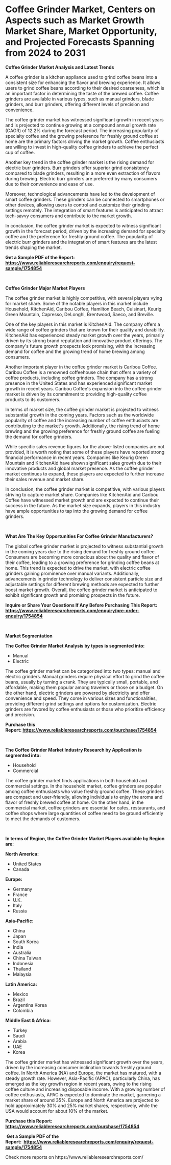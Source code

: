 <p><h1>Coffee Grinder Market, Centers on Aspects such as Market Growth Market Share, Market Opportunity, and Projected Forecasts Spanning from 2024 to 2031</h1></p><p><strong>Coffee Grinder Market Analysis and Latest Trends</strong></p>
<p><p>A coffee grinder is a kitchen appliance used to grind coffee beans into a consistent size for enhancing the flavor and brewing experience. It allows users to grind coffee beans according to their desired coarseness, which is an important factor in determining the taste of the brewed coffee. Coffee grinders are available in various types, such as manual grinders, blade grinders, and burr grinders, offering different levels of precision and convenience.</p><p>The coffee grinder market has witnessed significant growth in recent years and is projected to continue growing at a compound annual growth rate (CAGR) of 12.2% during the forecast period. The increasing popularity of specialty coffee and the growing preference for freshly ground coffee at home are the primary factors driving the market growth. Coffee enthusiasts are willing to invest in high-quality coffee grinders to achieve the perfect cup of coffee.</p><p>Another key trend in the coffee grinder market is the rising demand for electric burr grinders. Burr grinders offer superior grind consistency compared to blade grinders, resulting in a more even extraction of flavors during brewing. Electric burr grinders are preferred by many consumers due to their convenience and ease of use.</p><p>Moreover, technological advancements have led to the development of smart coffee grinders. These grinders can be connected to smartphones or other devices, allowing users to control and customize their grinding settings remotely. The integration of smart features is anticipated to attract tech-savvy consumers and contribute to the market growth.</p><p>In conclusion, the coffee grinder market is expected to witness significant growth in the forecast period, driven by the increasing demand for specialty coffee and the preference for freshly ground coffee. The popularity of electric burr grinders and the integration of smart features are the latest trends shaping the market.</p></p>
<p><strong>Get a Sample PDF of the Report:&nbsp; <a href="https://www.reliableresearchreports.com/enquiry/request-sample/1754854">https://www.reliableresearchreports.com/enquiry/request-sample/1754854</a></strong></p>
<p>&nbsp;</p>
<p><strong>Coffee Grinder Major Market Players</strong></p>
<p><p>The coffee grinder market is highly competitive, with several players vying for market share. Some of the notable players in this market include Household, KitchenAid, Caribou Coffee, Hamilton Beach, Cuisinart, Keurig Green Mountain, Capresso, DeLonghi, Brentwood, Saeco, and Breville. </p><p>One of the key players in this market is KitchenAid. The company offers a wide range of coffee grinders that are known for their quality and durability. KitchenAid has experienced steady market growth over the years, primarily driven by its strong brand reputation and innovative product offerings. The company's future growth prospects look promising, with the increasing demand for coffee and the growing trend of home brewing among consumers. </p><p>Another important player in the coffee grinder market is Caribou Coffee. Caribou Coffee is a renowned coffeehouse chain that offers a variety of coffee products, including coffee grinders. The company has a strong presence in the United States and has experienced significant market growth in recent years. Caribou Coffee's expansion into the coffee grinder market is driven by its commitment to providing high-quality coffee products to its customers.</p><p>In terms of market size, the coffee grinder market is projected to witness substantial growth in the coming years. Factors such as the worldwide popularity of coffee and the increasing number of coffee enthusiasts are contributing to the market's growth. Additionally, the rising trend of home brewing and the growing preference for freshly ground coffee are fueling the demand for coffee grinders.</p><p>While specific sales revenue figures for the above-listed companies are not provided, it is worth noting that some of these players have reported strong financial performance in recent years. Companies like Keurig Green Mountain and KitchenAid have shown significant sales growth due to their innovative products and global market presence. As the coffee grinder market continues to expand, these players are expected to further increase their sales revenue and market share.</p><p>In conclusion, the coffee grinder market is competitive, with various players striving to capture market share. Companies like KitchenAid and Caribou Coffee have witnessed market growth and are expected to continue their success in the future. As the market size expands, players in this industry have ample opportunities to tap into the growing demand for coffee grinders.</p></p>
<p>&nbsp;</p>
<p><strong>What Are The Key Opportunities For Coffee Grinder Manufacturers?</strong></p>
<p><p>The global coffee grinder market is projected to witness substantial growth in the coming years due to the rising demand for freshly ground coffee. Consumers are becoming more conscious about the quality and flavor of their coffee, leading to a growing preference for grinding coffee beans at home. This trend is expected to drive the market, with electric coffee grinders gaining prominence over manual variants. Additionally, advancements in grinder technology to deliver consistent particle size and adjustable settings for different brewing methods are expected to further boost market growth. Overall, the coffee grinder market is anticipated to exhibit significant growth and promising prospects in the future.</p></p>
<p><strong>Inquire or Share Your Questions If Any Before Purchasing This Report: <a href="https://www.reliableresearchreports.com/enquiry/pre-order-enquiry/1754854">https://www.reliableresearchreports.com/enquiry/pre-order-enquiry/1754854</a></strong></p>
<p>&nbsp;</p>
<p><strong>Market Segmentation</strong></p>
<p><strong>The Coffee Grinder Market Analysis by types is segmented into:</strong></p>
<p><ul><li>Manual</li><li>Electric</li></ul></p>
<p><p>The coffee grinder market can be categorized into two types: manual and electric grinders. Manual grinders require physical effort to grind the coffee beans, usually by turning a crank. They are typically small, portable, and affordable, making them popular among travelers or those on a budget. On the other hand, electric grinders are powered by electricity and offer convenience and speed. They come in various sizes and functionalities, providing different grind settings and options for customization. Electric grinders are favored by coffee enthusiasts or those who prioritize efficiency and precision.</p></p>
<p><strong>Purchase this Report:&nbsp;<a href="https://www.reliableresearchreports.com/purchase/1754854">https://www.reliableresearchreports.com/purchase/1754854</a></strong></p>
<p>&nbsp;</p>
<p><strong>The Coffee Grinder Market Industry Research by Application is segmented into:</strong></p>
<p><ul><li>Household</li><li>Commercial</li></ul></p>
<p><p>The coffee grinder market finds applications in both household and commercial settings. In the household market, coffee grinders are popular among coffee enthusiasts who value freshly ground coffee. These grinders are compact and user-friendly, allowing individuals to enjoy the aroma and flavor of freshly brewed coffee at home. On the other hand, in the commercial market, coffee grinders are essential for cafes, restaurants, and coffee shops where large quantities of coffee need to be ground efficiently to meet the demands of customers.</p></p>
<p>&nbsp;</p>
<p><strong>In terms of Region, the Coffee Grinder Market Players available by Region are:</strong></p>
<p>
    <p> <strong> North America: </strong>
        <ul>
            <li>United States</li>
            <li>Canada</li>
        </ul>
        </p> 
    <p> <strong> Europe: </strong>
        <ul>
            <li>Germany</li>
            <li>France</li>
            <li>U.K.</li>
            <li>Italy</li>
            <li>Russia</li>
        </ul>
        </p> 
    <p> <strong> Asia-Pacific: </strong>
        <ul>
            <li>China</li>
            <li>Japan</li>
            <li>South Korea</li>
            <li>India</li>
            <li>Australia</li>
            <li>China Taiwan</li>
            <li>Indonesia</li>
            <li>Thailand</li>
            <li>Malaysia</li>
        </ul>
        </p> 
    <p> <strong> Latin America: </strong>
        <ul>
            <li>Mexico</li>
            <li>Brazil</li>
            <li>Argentina Korea</li>
            <li>Colombia</li>
        </ul>
        </p> 
    <p> <strong> Middle East & Africa: </strong>
        <ul>
            <li>Turkey</li>
            <li>Saudi</li>
            <li>Arabia</li>
            <li>UAE</li>
            <li>Korea</li>
        </ul>
    </p>
    </p>
<p><p>The coffee grinder market has witnessed significant growth over the years, driven by the increasing consumer inclination towards freshly ground coffee. In North America (NA) and Europe, the market has matured, with a steady growth rate. However, Asia-Pacific (APAC), particularly China, has emerged as the key growth region in recent years, owing to the rising coffee culture and increasing disposable income. With a growing number of coffee enthusiasts, APAC is expected to dominate the market, garnering a market share of around 35%. Europe and North America are projected to hold approximately 30% and 25% market shares, respectively, while the USA would account for about 10% of the market.</p></p>
<p><strong>Purchase this Report: <a href="https://www.reliableresearchreports.com/purchase/1754854">https://www.reliableresearchreports.com/purchase/1754854</a></strong></p>
<p>&nbsp;<strong>Get a Sample PDF of the Report:&nbsp;&nbsp;<a href="https://www.reliableresearchreports.com/enquiry/request-sample/1754854">https://www.reliableresearchreports.com/enquiry/request-sample/1754854</a></strong></p>
<p><strong></strong></p>
<p>Check more reports on https://www.reliableresearchreports.com/</p>